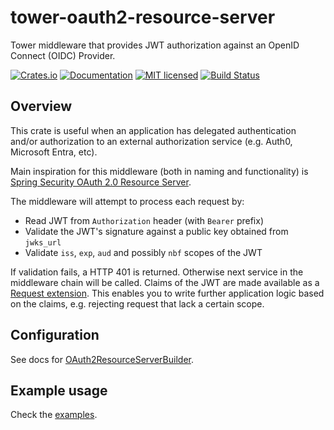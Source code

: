 # tower-oauth2-resource-server

Tower middleware that provides JWT authorization against an OpenID Connect (OIDC) Provider.

[![Crates.io][crates-badge]][crates-url]
[![Documentation][docs-badge]][docs-url]
[![MIT licensed][mit-badge]][mit-url]
[![Build Status][actions-badge]][actions-url]

[crates-badge]: https://img.shields.io/crates/v/tower-oauth2-resource-server.svg
[crates-url]: https://crates.io/crates/tower-oauth2-resource-server
[docs-badge]: https://docs.rs/tower-oauth2-resource-server/badge.svg
[docs-url]: https://docs.rs/tower-oauth2-resource-server
[mit-badge]: https://img.shields.io/badge/license-MIT-blue.svg
[mit-url]: LICENSE
[actions-badge]: https://github.com/Dunklas/tower-oauth2-resource-server/workflows/main/badge.svg
[actions-url]:https://github.com/Dunklas/tower-oauth2-resource-server/actions?query=workflow%3Amain

## Overview
This crate is useful when an application has delegated authentication and/or authorization to an external authorization service (e.g. Auth0, Microsoft Entra, etc).

Main inspiration for this middleware (both in naming and functionality) is [Spring Security OAuth 2.0 Resource Server](https://docs.spring.io/spring-security/reference/servlet/oauth2/resource-server/index.html).

The middleware will attempt to process each request by:
 - Read JWT from `Authorization` header (with `Bearer` prefix)
 - Validate the JWT's signature against a public key obtained from `jwks_url`
 - Validate `iss`, `exp`, `aud` and possibly `nbf` scopes of the JWT

If validation fails, a HTTP 401 is returned.
Otherwise next service in the middleware chain will be called.
Claims of the JWT are made available as a [Request extension](https://docs.rs/http/latest/http/struct.Extensions.html).
This enables you to write further application logic based on the claims, e.g. rejecting request that lack a certain scope.

## Configuration

See docs for [OAuth2ResourceServerBuilder](https://docs.rs/tower-oauth2-resource-server/latest/tower_oauth2_resource_server/builder/struct.OAuth2ResourceServerBuilder.html).

## Example usage

Check the [examples](https://github.com/Dunklas/tower-oauth2-resource-server/tree/main/examples).
